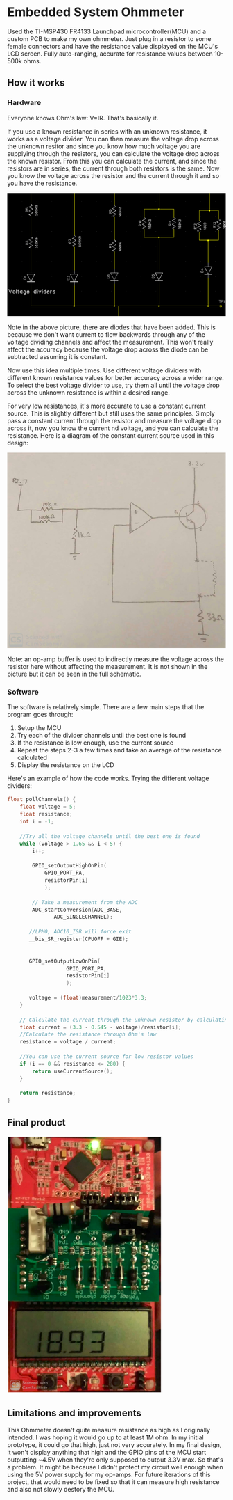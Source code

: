 # Embedded System Ohmmeter
Used the TI-MSP430 FR4133 Launchpad microcontroller(MCU) and a custom PCB to make my own ohmmeter. Just plug in a resistor to some female connectors and have the resistance value displayed on the MCU's LCD screen. Fully auto-ranging, accurate for resistance values between 10-500k ohms.

## How it works
### Hardware
Everyone knows Ohm's law: V=IR. That's basically it.

If you use a known resistance in series with an unknown resistance, it works as a voltage divider. You can then measure the voltage drop across the unknown resitor and since you know how much voltage you are supplying through the resistors, you can calculate the voltage drop across the known resistor. From this you can calculate the current, and since the resistors are in series, the current through both resistors is the same. Now you know the voltage across the resistor and the current through it and so you have the resistance.

![](voltage_dividers.PNG)

Note in the above picture, there are diodes that have been added. This is because we don't want current to flow backwards through any of the voltage dividing channels and affect the measurement. This won't really affect the accuracy because the voltage drop across the diode can be subtracted assuming it is constant.

Now use this idea multiple times. Use different voltage dividers with different known resistance values for better accuracy across a wider range. To select the best voltage divider to use, try them all until the voltage drop across the unknown resistance is within a desired range.

For very low resistances, it's more accurate to use a constant current source. This is slightly different but still uses the same principles. Simply pass a constant current through the resistor and measure the voltage drop across it, now you know the current nd voltage, and you can calculate the resistance. Here is a diagram of the constant current source used in this design:

![](current_source.png)

Note: an op-amp buffer is used to indirectly measure the voltage across the resistor here without affecting the measurement. It is not shown in the picture but it can be seen in the full schematic.

### Software
The software is relatively simple. There are a few main steps that the program goes through:
1. Setup the MCU
2. Try each of the divider channels until the best one is found
3. If the resistance is low enough, use the current source
4. Repeat the steps 2-3 a few times and take an average of the resistance calculated
5. Display the resistance on the LCD

Here's an example of how the code works.
Trying the different voltage dividers:

```C
float pollChannels() {
    float voltage = 5;
    float resistance;
    int i = -1;

    //Try all the voltage channels until the best one is found
    while (voltage > 1.65 && i < 5) {
        i++;

        GPIO_setOutputHighOnPin(
            GPIO_PORT_PA,
            resistorPin[i]
            );

        // Take a measurement from the ADC
        ADC_startConversion(ADC_BASE,
               ADC_SINGLECHANNEL);

       //LPM0, ADC10_ISR will force exit
       __bis_SR_register(CPUOFF + GIE);


       GPIO_setOutputLowOnPin(
                   GPIO_PORT_PA,
                   resistorPin[i]
                   );

       voltage = (float)measurement/1023*3.3;
    }

    // Calculate the current through the unknown resistor by calculating it through the known resistor
    float current = (3.3 - 0.545 - voltage)/resistor[i];
    //Calculate the resistance through Ohm's law
    resistance = voltage / current;

    //You can use the current source for low resistor values
    if (i == 0 && resistance <= 280) {
        return useCurrentSource();
    }

    return resistance;
}
```

## Final product
![](final_product.png)

## Limitations and improvements
This Ohmmeter doesn't quite measure resistance as high as I originally intended. I was hoping it would go up to at least 1M ohm. In my initial prototype, it could go that high, just not very accurately. In my final design, it won't display anything that high and the GPIO pins of the MCU start outputting ~4.5V when they're only supposed to output 3.3V max. So that's a problem. It might be because I didn't protect my circuit well enough when using the 5V power supply for my op-amps. For future iterations of this project, that would need to be fixed so that it can measure high resistance and also not slowly destory the MCU.
